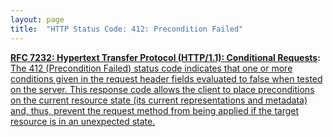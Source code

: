 ```yaml
---
layout: page
title:  "HTTP Status Code: 412: Precondition Failed"
---
```


**[RFC 7232: Hypertext Transfer Protocol (HTTP/1.1): Conditional Requests](/specs/IETF/RFC/7232 "The Hypertext Transfer Protocol (HTTP) is an application-level protocol for distributed, collaborative, hypertext information systems. This document defines HTTP/1.1 conditional requests, including metadata header fields for indicating state changes, request header fields for making preconditions on such state, and rules for constructing the responses to a conditional request when one or more preconditions evaluate to false."):** [The 412 (Precondition Failed) status code indicates that one or more conditions given in the request header fields evaluated to false when tested on the server. This response code allows the client to place preconditions on the current resource state (its current representations and metadata) and, thus, prevent the request method from being applied if the target resource is in an unexpected state.](http://tools.ietf.org/html/rfc7232#section-4.2)

